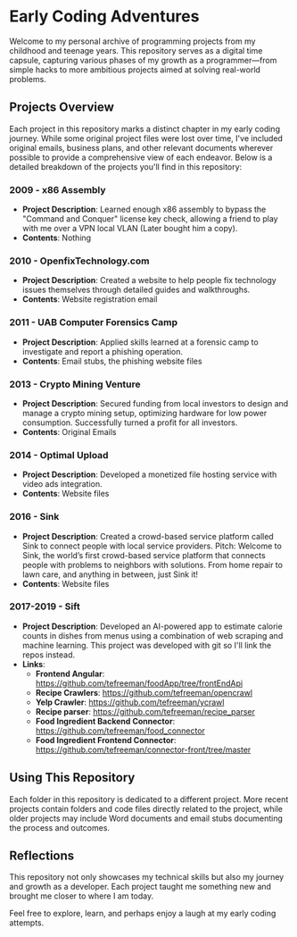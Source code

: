 # Early Coding Adventures

Welcome to my personal archive of programming projects from my childhood and teenage years. This repository serves as a digital time capsule, capturing various phases of my growth as a programmer—from simple hacks to more ambitious projects aimed at solving real-world problems.

## Projects Overview

Each project in this repository marks a distinct chapter in my early coding journey. While some original project files were lost over time, I've included original emails, business plans, and other relevant documents wherever possible to provide a comprehensive view of each endeavor. Below is a detailed breakdown of the projects you'll find in this repository:

### 2009 - x86 Assembly
- **Project Description**: Learned enough x86 assembly to bypass the "Command and Conquer" license key check, allowing a friend to play with me over a VPN local VLAN (Later bought him a copy). 
- **Contents**: Nothing

### 2010 - OpenfixTechnology.com
- **Project Description**: Created a website to help people fix technology issues themselves through detailed guides and walkthroughs.
- **Contents**: Website registration email

### 2011 - UAB Computer Forensics Camp
- **Project Description**: Applied skills learned at a forensic camp to investigate and report a phishing operation.
- **Contents**: Email stubs, the phishing website files

### 2013 - Crypto Mining Venture
- **Project Description**: Secured funding from local investors to design and manage a crypto mining setup, optimizing hardware for low power consumption. Successfully turned a profit for all investors.
- **Contents**: Original Emails

### 2014 - Optimal Upload
- **Project Description**: Developed a monetized file hosting service with video ads integration. 
- **Contents**: Website files

### 2016 - Sink
- **Project Description**: Created a crowd-based service platform called Sink to connect people with local service providers. Pitch: Welcome to Sink, the world’s first crowd-based service platform that connects people with problems to neighbors with solutions. From home repair to lawn care, and anything in between, just Sink it! 
- **Contents**: Website files

### 2017-2019 - Sift
- **Project Description**: Developed an AI-powered app to estimate calorie counts in dishes from menus using a combination of web scraping and machine learning. This project was developed with git so I'll link the repos instead.
- **Links**:
  - **Frontend Angular**: https://github.com/tefreeman/foodApp/tree/frontEndApi
  - **Recipe Crawlers**: https://github.com/tefreeman/opencrawl
  - **Yelp Crawler**: https://github.com/tefreeman/ycrawl
  - **Recipe parser**: https://github.com/tefreeman/recipe_parser
  - **Food Ingredient Backend Connector**: https://github.com/tefreeman/food_connector
  - **Food Ingredient Frontend Connector**: https://github.com/tefreeman/connector-front/tree/master

## Using This Repository

Each folder in this repository is dedicated to a different project. More recent projects contain folders and code files directly related to the project, while older projects may include Word documents and email stubs documenting the process and outcomes.

## Reflections

This repository not only showcases my technical skills but also my journey and growth as a developer. Each project taught me something new and brought me closer to where I am today.

Feel free to explore, learn, and perhaps enjoy a laugh at my early coding attempts.
